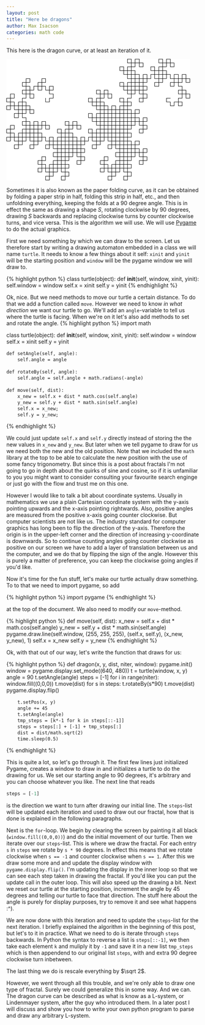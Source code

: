 ```yaml
---
layout: post
title: "Here be dragons"
author: Max Isacson
categories: math code
---
```

This here is the dragon curve, or at least an iteration of it.

![src](/assets/here-be-dragons/img99.gif)

Sometimes it is also known as the paper folding curve, as it can be obtained by folding a paper strip in half, folding this strip in half, etc., and then unfoldning everything, keeping the folds at a 90 degree angle. This is in effect the same as drawing a shape *S*, rotating clockwise by 90 degrees, drawing *S* backwards and replacing clockwise turns by counter clockwise turns, and vice versa. This is the algorithm we will use. We will use [Pygame][pygame] to do the actual graphics.

First we need something by which we can draw to the screen. Let us therefore start by writing a drawing automaton embedded in a class we will name `turtle`. It needs to know a few things about it self: `xinit` and `yinit` will be the starting position and `window` will be the pygame window we will draw to.

{% highlight python %}
class turtle(object):
    def __init__(self, window, xinit, yinit):
        self.window = window
        self.x = xinit
        self.y = yinit
{% endhighlight %}

Ok, nice. But we need methods to move our turtle a certain distance. To do that we add a function called `move`. However we need to know *in what direction* we want our turtle to go. We'll add an `angle`-variable to tell us where the turtle is facing. When we're on it let's also add methods to set and rotate the angle.
{% highlight python %}
import math

class turtle(object):
    def __init__(self, window, xinit, yinit):
        self.window = window
        self.x = xinit
        self.y = yinit

    def setAngle(self, angle):
        self.angle = angle

    def rotateBy(self, angle):
        self.angle = self.angle + math.radians(-angle)

    def move(self, dist):
        x_new = self.x + dist * math.cos(self.angle)
        y_new = self.y + dist * math.sin(self.angle)
        self.x = x_new;
        self.y = y_new;
{% endhighlight %}

We could just update `self.x` and `self.y` directly instead of storing the the new values in `x_new` and `y_new`. But later when we tell pygame to draw for us we need both the new and the old position. Note that we included the `math` library at the top to be able to calculate the new position with the use of some fancy trigonometry. But since this is a post about fractals I'm not going to go in depth about the quirks of sine and cosine, so if it is unfamiliar to you you might want to consider consulting your favourite search enginge or just go with the flow and trust me on this one.

However I would like to talk a bit about coordinate systems. Usually in mathematics we use a plain Cartesian coordinate system with the y-axis pointing upwards and the x-axis pointing rightwards. Also, positive angles are measured from the positive x-axis going counter clockwise. But computer scientists are not like us. The industry standard for computer graphics has long been to flip the direction of the y-axis. Therefore the origin is in the upper-left corner and the direction of increasing y-coordinate is downwards. So to continue counting angles going counter clockwise as positive on our screen we have to add a layer of translation between us and the computer, and we do that by flipping the sign of the angle. However this is purely a matter of preference, you can keep the clockwise going angles if you'd like.

Now it's time for the fun stuff, let's make our turtle actually draw something. To to that we need to import pygame, so add

{% highlight python %}
import pygame
{% endhighlight %}

at the top of the document. We also need to modify our `move`-method.

{% highlight python %}
def move(self, dist):
    x_new = self.x + dist * math.cos(self.angle)
    y_new = self.y + dist * math.sin(self.angle)
    pygame.draw.line(self.window, (255, 255, 255), 
                        (self.x, self.y), (x_new, y_new), 1)
    self.x = x_new
    self.y = y_new
{% endhighlight %}

Ok, with that out of our way, let's write the function that draws for us:

{% highlight python %}
def dragon(x, y, dist, niter, window):
    pygame.init()
    window = pygame.display.set_mode((640, 480))
    t = turtle(window, x, y)
    angle = 90
    t.setAngle(angle)
    steps = [-1]
    for i in range(niter):
        window.fill((0,0,0))
        t.move(dist)
        for s in steps:
            t.rotateBy(s*90)
            t.move(dist)
            pygame.display.flip()

        t.setPos(x, y)
        angle += 45
        t.setAngle(angle)
        tmp_steps = [k*-1 for k in steps[::-1]]
        steps = steps[:] + [-1] + tmp_steps[:]
        dist = dist/math.sqrt(2)
        time.sleep(0.5)   
{% endhighlight %}

This is quite a lot, so let's go through it. The first few lines just initialized Pygame, creates a window to draw in and initializes a turtle to do the drawing for us. We set our starting angle to 90 degrees, it's arbitrary and you can choose whatever you like. The next line that reads

```python
steps = [-1]
```

is the direction we want to turn after drawing our initial line. The `steps`-list will be updated each iteration and used to draw out our fractal, how that is done is explained in the following paragraphs.

Next is the `for`-loop. We begin by clearing the screen by painting it all black (`window.fill((0,0,0))`) and do the initial movement of our turtle. Then we iterate over our `steps`-list. This is where we draw the fractal. For each entry `s` in `steps` we rotate by `s * 90` degrees. In effect this means that we rotate clockwise when `s == -1` and counter clockwise when `s == 1`. After this we draw some more and and update the display window with `pygame.display.flip()`. I'm updating the display in the inner loop so that we can see each step taken in drawing the fractal. If you'd like you can put the update call in the outer loop. This will also speed up the drawing a bit. Next we reset our turtle at the starting position, increment the angle by 45 degrees and telling our turtle to face that direction. The stuff here about the angle is purely for display purposes, try to remove it and see what happens :^).

We are now done with this iteration and need to update the `steps`-list for the next iteration. I briefly explained the algorithm in the beginning of this post, but let's to it in practice. What we need to do is iterate through `steps` backwards. In Python the syntax to reverse a list is `steps[::-1]`, we then take each element `k` and muliply it by `-1` and save it in a new list `tmp_steps` which is then appendend to our original list `steps`, with and extra 90 degree clockwise turn inbetween.

The last thing we do is rescale everything by $\sqrt 2$.

However, we went through all this trouble, and we're only able to draw one type of fractal. Surely we could generalize this in some way. And we can. The dragon curve can be described as what is know as a L-system, or Lindenmayer system, after the guy who introduced them. In a later post I will discuss and show you how to write your own python program to parse and draw any arbitrary L-system.

[pygame]: http://www.pygame.org
